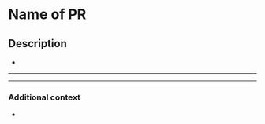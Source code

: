 # **Name of PR**

<!-- This PR fixes #NUMBER_OF_THE_ISSUE, and fixes #NUMBER_OF_THE_ISSUE -->

## **Description**

<!--  📛📛
Please include a summary of the change and/or which issue is fixed.
List any dependencies that are required for this change if there are any.
📛📛 -->

* 

---

---

### **Additional context**

<!-- Add any other context or additional information about the pull request.-->

* 

<!-- 📛📛📛📛
If it fixes any existing issue please let us know this way:
Uncomment the comment above "description", then add after the "#" your number of issue.
Example: # **This pull request fixes #NUMBER_OF_THE_ISSUE issue**
If there are multiple issues to be closed with the merge of this pull request
please do it like so: **This pull request fixes #NUMBER_OF_THE_ISSUE, fixes #NUMBER_OF_THE_ISSUE and fixes #NUMBER_OF_THE_ISSUE issue**.
For more information on closing issues using keywords please check https://docs.github.com/en/enterprise/2.16/user/github/managing-your-work-on-github/closing-issues-using-keywords#closing-multiple-issues
📛📛📛📛 -->
